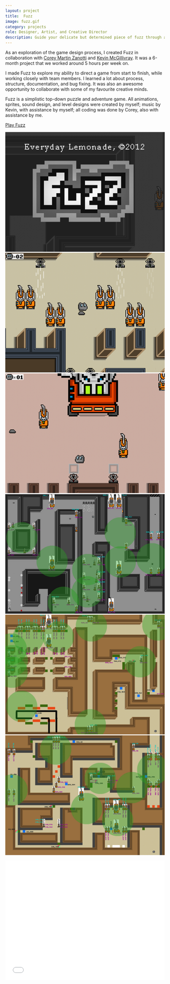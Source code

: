 ```yaml
---
layout: project
title:  Fuzz
image: fuzz.gif
category: projects
role: Designer, Artist, and Creative Director
description: Guide your delicate but determined piece of fuzz through a throwback 8-bit adventure, solving puzzles and avoiding trecherous vacuum cleaners along the way.
---
```


As an exploration of the game design process, I created Fuzz in collaboration with [Corey Martin Zanotti](http://http://coreyzanotti.com "Corey Martin Zanotti") and [Kevin McGillivray](http://kevinmcgillivray.net "Kevin McGillivray"). It was a 6-month project that we worked around 5 hours per week on.

I made Fuzz to explore my ability to direct a game from start to finish, while working closely with team members. I learned a lot about process, structure, documentation, and bug fixing. It was also an awesome opportunity to collaborate with some of my favourite creative minds.

Fuzz is a simplistic top-down puzzle and adventure game. All animations, sprites, sound design, and level designs were created by myself; music by Kevin, with assistance by myself; all coding was done by Corey, also with assistance by me.

<a href="/fuzz.html" class="btn btn-primary btn-lg btn-block">Play Fuzz</a>

![Fuzz 01](/img/fuzz_image01.png)
![Fuzz 02](/img/fuzz_image02.png)
![Fuzz 03](/img/fuzz_image03.png)
![Fuzz Level 01](/img/fuzz_image04.jpg)
![Fuzz Level 02](/img/fuzz_image05.jpg)
![Fuzz Level 03](/img/fuzz_image06.jpg)

<iframe src="//player.vimeo.com/video/62912729?color=2ba6cb&title=0&byline=0&portrait=0" width="100%" height="377" frameborder="0" webkitallowfullscreen mozallowfullscreen allowfullscreen></iframe>